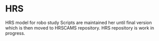 # HRS
HRS model for robo study
Scripts are maintained her until final version which is then moved to HRSCAMS repository. HRS repository is work in progress.
